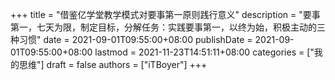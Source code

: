 +++
title = "借鉴亿学堂教学模式对要事第一原则践行意义"
description = "要事第一，七天为限，制定目标，分解任务：实践要事第一，以终为始，积极主动的三种习惯"
date = 2021-09-01T09:55:00+08:00
publishDate = 2021-09-01T09:55:00+08:00
lastmod = 2021-11-23T14:51:11+08:00
categories = ["我的思维"]
draft = false
authors = ["iTBoyer"]
+++
